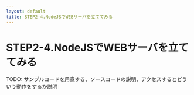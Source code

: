 ```yaml
---
layout: default
title: STEP2-4.NodeJSでWEBサーバを立ててみる
---
```

# STEP2-4.NodeJSでWEBサーバを立ててみる

TODO: サンプルコードを用意する、ソースコードの説明、アクセスするとどういう動作をするか説明
